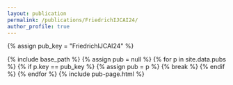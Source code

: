 ```yaml
---
layout: publication
permalink: /publications/FriedrichIJCAI24/
author_profile: true
---
```

{% assign pub_key = "FriedrichIJCAI24" %}

{% include base_path %}
{% assign pub = null %}
{% for p in site.data.pubs %}
  {% if p.key == pub_key %}
    {% assign pub = p %}
    {% break %}
  {% endif %}
{% endfor %}
{% include pub-page.html %}